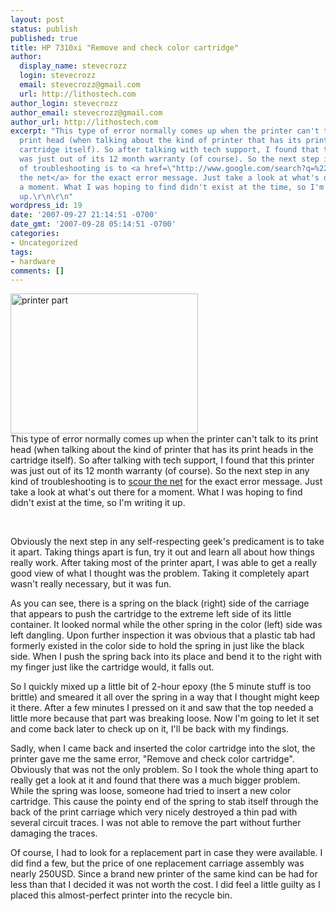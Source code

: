 ```yaml
---
layout: post
status: publish
published: true
title: HP 7310xi "Remove and check color cartridge"
author:
  display_name: stevecrozz
  login: stevecrozz
  email: stevecrozz@gmail.com
  url: http://lithostech.com
author_login: stevecrozz
author_email: stevecrozz@gmail.com
author_url: http://lithostech.com
excerpt: "This type of error normally comes up when the printer can't talk to its
  print head (when talking about the kind of printer that has its print heads in the
  cartridge itself). So after talking with tech support, I found that this printer
  was just out of its 12 month warranty (of course). So the next step in any kind
  of troubleshooting is to <a href=\"http://www.google.com/search?q=%22remove+and+check+color+cartridge%22\">scour
  the net</a> for the exact error message. Just take a look at what's out there for
  a moment. What I was hoping to find didn't exist at the time, so I'm writing it
  up.\r\n\r\n"
wordpress_id: 19
date: '2007-09-27 21:14:51 -0700'
date_gmt: '2007-09-28 05:14:51 -0700'
categories:
- Uncategorized
tags:
- hardware
comments: []
---
```

<p><a href="http://lithostech.com/wp-content/uploads/2007/09/fixed-hp-printer.jpg"><img src="http://lithostech.com/wp-content/uploads/2007/09/fixed-hp-printer-300x224.jpg" alt="printer part" title="fixed-hp-printer" width="300" height="224" class="alignright size-medium wp-image-200" /></a><br />
This type of error normally comes up when the printer can't talk to its print head (when talking about the kind of printer that has its print heads in the cartridge itself). So after talking with tech support, I found that this printer was just out of its 12 month warranty (of course). So the next step in any kind of troubleshooting is to <a href="http://www.google.com/search?q=%22remove+and+check+color+cartridge%22">scour the net</a> for the exact error message. Just take a look at what's out there for a moment. What I was hoping to find didn't exist at the time, so I'm writing it up.</p><br />
<a id="more"></a><a id="more-19"></a></p>
<p>Obviously the next step in any self-respecting geek's predicament is to take it apart. Taking things apart is fun, try it out and learn all about how things really work. After taking most of the printer apart, I was able to get a really good view of what I thought was the problem. Taking it completely apart wasn't really necessary, but it was fun.</p></p>
<p>As you can see, there is a spring on the black (right) side of the carriage that appears to push the cartridge to the extreme left side of its little container. It looked normal while the other spring in the color (left) side was left dangling. Upon further inspection it was obvious that a plastic tab had formerly existed in the color side to hold the spring in just like the black side. When I push the spring back into its place and bend it to the right with my finger just like the cartridge would, it falls out.</p></p>
<p>So I quickly mixed up a little bit of 2-hour epoxy (the 5 minute stuff is too brittle) and smeared it all over the spring in a way that I thought might keep it there. After a few minutes I pressed on it and saw that the top needed a little more because that part was breaking loose. Now I'm going to let it set and come back later to check up on it, I'll be back with my findings.</p></p>
<p>Sadly, when I came back and inserted the color cartridge into the slot, the printer gave me the same error, "Remove and check color cartridge". Obviously that was not the only problem. So I took the whole thing apart to really get a look at it and found that there was a much bigger problem. While the spring was loose, someone had tried to insert a new color cartridge. This cause the pointy end of the spring to stab itself through the back of the print carriage which very nicely destroyed a thin pad with several circuit traces. I was not able to remove the part without further damaging the traces.</p></p>
<p>Of course, I had to look for a replacement part in case they were available. I did find a few, but the price of one replacement carriage assembly was nearly 250USD. Since a brand new printer of the same kind can be had for less than that I decided it was not worth the cost. I did feel a little guilty as I placed this almost-perfect printer into the recycle bin.</p></p>
